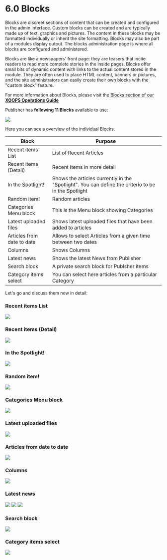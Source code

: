# 6.0 Blocks

Blocks are discreet sections of content that can be created and configured in the admin interface. Custom blocks can be created and are typically made up of text, graphics and pictures. The content in these blocks may be formatted individually or inherit the site formatting. Blocks may also be part of a modules display output. The blocks administration page is where all blocks are configured and administered.

Blocks are like a newspapers' front page: they are teasers that incite readers to read more complete stories in the inside pages. Blocks offer small bits of dynamic content with links to the actual content stored in the module. They are often used to place HTML content, banners or pictures, and the site administrators can easily create their own blocks with the "custom block" feature.

For more information about Blocks, please visit the [Blocks section of our **XOOPS Operations Guide**](https://xoops.gitbooks.io/xoops-operations-guide/content/book/Blocks2.html)

Publisher has **following 11 Blocks** available to use:

![](../assets/blocks.jpg)


Here you can see a overview of the individual Blocks:

|**Block**|**Purpose**|
|---|---|
|Recent items List|List of Recent Articles|
|Recent items (Detail)|Recent Items in more detail|
|In the Spotlight!|Shows the articles currently in the "Spotlight". You can define the criterio to be in the Spotlight|
|Random item!|Random articles|
|Categories Menu block|This is the Menu block showing Categories|
|Latest uploaded files|Shows latest uploaded files that have been added to articles|
|Articles from date to date|Allows to select Articles from a given time between two dates|
|Columns|Shows Columns|
|Latest news|Shows the latest News from Publisher|
|Search block|A private search block for Publsher items|
|Category items select|You can select here articles from a particular Category|

Let's go and discuss them now in detail:

### Recent items List

![](../assets/block1.jpg)


### Recent items (Detail)

![](../assets/block2.jpg)

### In the Spotlight!

![](../assets/block3.jpg)

### Random item!

![](../assets/block4.jpg)

### Categories Menu block

![](../assets/block5.jpg)

### Latest uploaded files

![](../assets/block6.jpg)

### Articles from date to date

![](../assets/block7.jpg)

### Columns

![](../assets/block8.jpg)

### Latest news

![](../assets/block9a.jpg)
![](../assets/block9b.jpg)
![](../assets/block9c.jpg)

### Search block

![](../assets/block10.jpg)

### Category items select

![](../assets/block11.jpg)



